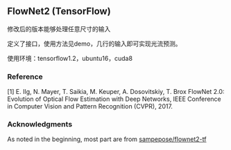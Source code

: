 ## FlowNet2 (TensorFlow)
修改后的版本能够处理任意尺寸的输入    

定义了接口，使用方法见demo，几行的输入即可实现光流预测。    

使用环境：tensorflow1.2，ubuntu16，cuda8    

### Reference
[1] E. Ilg, N. Mayer, T. Saikia, M. Keuper, A. Dosovitskiy, T. Brox
FlowNet 2.0: Evolution of Optical Flow Estimation with Deep Networks,
IEEE Conference in Computer Vision and Pattern Recognition (CVPR), 2017.

### Acknowledgments
As noted in the beginning, most part are from [sampepose/flownet2-tf](https://github.com/sampepose/flownet2-tf)
